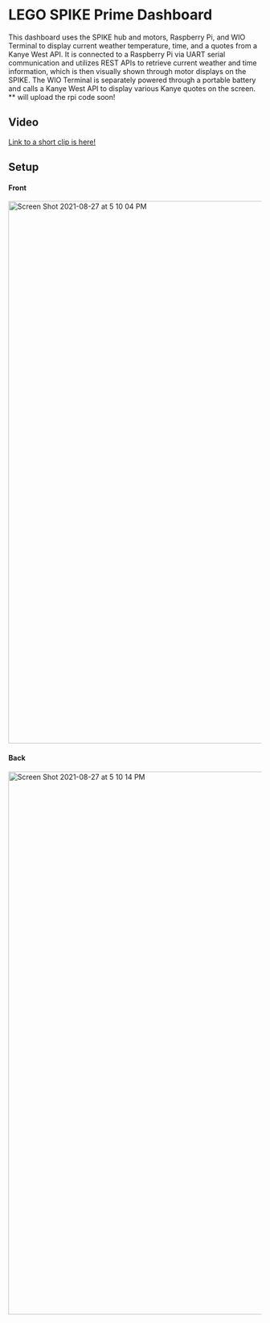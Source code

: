 # LEGO SPIKE Prime Dashboard 
This dashboard uses the SPIKE hub and motors, Raspberry Pi, and WIO Terminal to display current weather temperature, time, and a quotes from a Kanye West API. It is connected to a Raspberry Pi via UART serial communication and utilizes REST APIs to retrieve current weather and time information, which is then visually shown through motor displays on the SPIKE. The WIO Terminal is separately powered through a portable battery and calls a Kanye West API to display various Kanye quotes on the screen. 
** will upload the rpi code soon!

## Video
[Link to a short clip is here!](https://youtu.be/giP2kxmUGWs)

## Setup

#### Front
<img width="1077" alt="Screen Shot 2021-08-27 at 5 10 04 PM" src="https://user-images.githubusercontent.com/49819466/131188911-a102742d-5742-40ee-9863-6c18ff4c401e.png">

#### Back
<img width="1078" alt="Screen Shot 2021-08-27 at 5 10 14 PM" src="https://user-images.githubusercontent.com/49819466/131188929-770ad693-744a-4a6f-a6b1-696a7d875e73.png">

